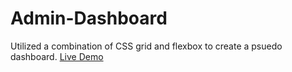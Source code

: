 # Admin-Dashboard
Utilized a combination of CSS grid and flexbox to create a psuedo dashboard. 
<a href="https://kingdallas24.github.io/Admin-Dashboard/" rel="nofollow">Live Demo</a>

